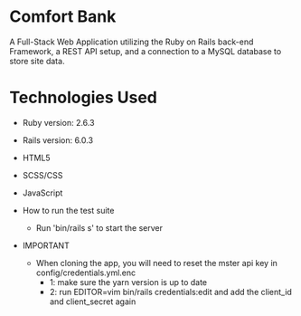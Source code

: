 # Comfort Bank

A Full-Stack Web Application utilizing the Ruby on Rails back-end Framework, a REST API setup, and a connection to a MySQL database to store site data.

# Technologies Used
* Ruby version: 2.6.3
* Rails version: 6.0.3
* HTML5
* SCSS/CSS
* JavaScript

* How to run the test suite
  
  - Run 'bin/rails s' to start the server

* IMPORTANT
  - When cloning the app, you will need to reset the mster api key in config/credentials.yml.enc
    - 1: make sure the yarn version is up to date
    - 2: run EDITOR=vim bin/rails credentials:edit and add the client_id and client_secret again
